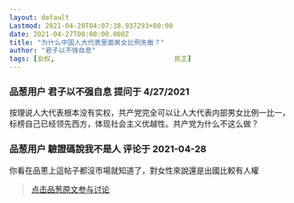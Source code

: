 ```yaml
---
layout: default
Lastmod: 2021-04-28T04:07:38.937293+00:00
date: 2021-04-27T00:00:00.000Z
title: "为什么中国人大代表里面男女比例失衡？"
author: "君子以不强自息"
tags: [女权,								民主]
---
```



### 品葱用户 **君子以不强自息** 提问于 4/27/2021
    
按理说人大代表根本没有实权，共产党完全可以让人大代表内部男女比例一比一，标榜自己已经领先西方，体现社会主义优越性。共产党为什么不这么做？
    
                

### 品葱用户 **驗證碼說我不是人** 评论于 2021-04-28
        
你看在品蔥上這帖子都沒市場就知道了，對女性來說還是出國比較有人權
        
                





> [点击品葱原文参与讨论](https://pincong.rocks/question/38389)

